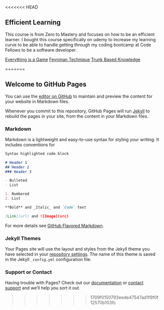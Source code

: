 <<<<<<< HEAD
## Efficient Learning

This course is from Zero to Mastery and focuses on how to be an efficient learner. I bought this course specifically on udemy to increase my learning curve to be able to handle getting through my coding bootcamp at Code Fellows to be a software developer. 

[Everything is a Game](pillars/a-game.md)
[Feynman Technique](pillars/feynman.md)
[Trunk Based Knowledge](pillars/trunk-knowledge.md)

=======
## Welcome to GitHub Pages

You can use the [editor on GitHub](https://github.com/ben-hill33/efficient-learning/edit/master/README.md) to maintain and preview the content for your website in Markdown files.

Whenever you commit to this repository, GitHub Pages will run [Jekyll](https://jekyllrb.com/) to rebuild the pages in your site, from the content in your Markdown files.

### Markdown

Markdown is a lightweight and easy-to-use syntax for styling your writing. It includes conventions for

```markdown
Syntax highlighted code block

# Header 1
## Header 2
### Header 3

- Bulleted
- List

1. Numbered
2. List

**Bold** and _Italic_ and `Code` text

[Link](url) and ![Image](src)
```

For more details see [GitHub Flavored Markdown](https://guides.github.com/features/mastering-markdown/).

### Jekyll Themes

Your Pages site will use the layout and styles from the Jekyll theme you have selected in your [repository settings](https://github.com/ben-hill33/efficient-learning/settings). The name of this theme is saved in the Jekyll `_config.yml` configuration file.

### Support or Contact

Having trouble with Pages? Check out our [documentation](https://docs.github.com/categories/github-pages-basics/) or [contact support](https://github.com/contact) and we’ll help you sort it out.
>>>>>>> 1709f0150793eede47547ad1f9f0f12570b103fc
